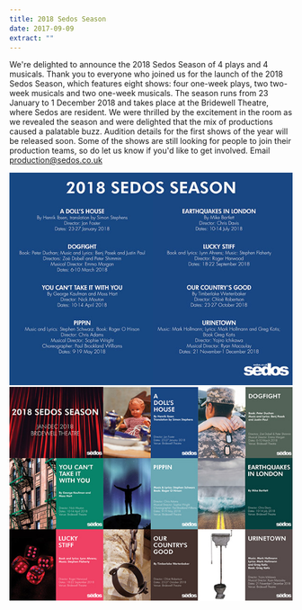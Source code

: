```yaml
---
title: 2018 Sedos Season
date: 2017-09-09
extract: ""
---
```


We're delighted to announce the 2018 Sedos Season of 4 plays and 4 musicals.
Thank you to everyone who joined us for the launch of the 2018 Sedos Season, which features eight shows: four one-week plays, two two-week musicals and two one-week musicals. The season runs from 23 January to 1 December 2018 and takes place at the Bridewell Theatre, where Sedos are resident.
We were thrilled by the excitement in the room as we revealed the season and were delighted that the mix of productions caused a palatable buzz. Audition details for the first shows of the year will be released soon.
Some of the shows are still looking for people to join their production teams, so do let us know if you'd like to get involved. Email production@sedos.co.uk

![2018 Season](/assets/images/news/2018EntireSeason-600.jpg)
![Season Montage](/assets/images/news/Seasonmontage-600.jpg)
